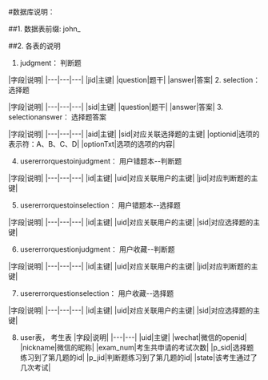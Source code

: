 #数据库说明：

##1. 数据表前缀: john_

##2. 各表的说明

   1. judgment： 判断题

|字段|说明|
|---|---|---|
|jid|主键|
|question|题干|
|answer|答案|
   2. selection： 选择题

|字段|说明|
|---|---|---|
|sid|主键|
|question|题干|
|answer|答案|
  3. selectionanswer： 选择题答案

|字段|说明|
|---|---|---|
|aid|主键|
|sid|对应关联选择题的主键|
|optionid|选项的表示符：A、B、C、D|
|optionTxt|选项的选项的内容|


 4. usererrorquestoinjudgment： 用户错题本--判断题

|字段|说明|
|---|---|---|
|id|主键|
|uid|对应关联用户的主键|
|jid|对应判断题的主键|

 5. usererrorquestoinselection： 用户错题本--选择题

|字段|说明|
|---|---|---|
|id|主键|
|uid|对应关联用户的主键|
|sid|对应选择题的主键|

 6. usererrorquestionjudgment： 用户收藏--判断题

|字段|说明|
|---|---|---|
|id|主键|
|uid|对应关联用户的主键|
|jid|对应判断题的主键|

 7. usererrorquestionselection： 用户收藏--选择题

|字段|说明|
|---|---|---|
|id|主键|
|uid|对应关联用户的主键|
|sid|对应选择题的主键|

8. ​user表， 考生表
|字段|说明|
|---|---|
|uid|主键|
|wechat|微信的openid|
|nickname|微信的昵称|
|exam_num|考生共申请的考试次数|
|p_sid|选择题练习到了第几题的id|
|p_jid|判断题练习到了第几题的id|
|state|该考生通过了几次考试|